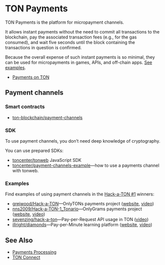 # TON Payments

TON Payments is the platform for micropayment channels.

It allows instant payments without the need to commit all transactions to the blockchain, pay the associated transaction fees (e.g., for the gas consumed), and wait five seconds until the block
containing the transactions in question is confirmed.

Because the overall expense of such instant payments is so minimal, they can be used for micropayments in games, APIs, and off-chain apps. [See examples](/develop/dapps/defi/ton-payments#examples).

- [Payments on TON](https://blog.ton.org/ton-payments)

## Payment channels

### Smart contracts

- [ton-blockchain/payment-channels](https://github.com/ton-blockchain/payment-channels)

### SDK

To use payment channels, you don’t need deep knowledge of cryptography.

You can use prepared SDKs:

- [toncenter/tonweb](https://github.com/toncenter/tonweb)  JavaScript SDK
- [toncenter/payment-channels-example](https://github.com/toncenter/payment-channels-example)—how to use a payments channel with tonweb.

### Examples

Find examples of using payment channels in the [Hack-a-TON #1](https://ton.org/hack-a-ton-1) winners:

- [grejwood/Hack-a-TON](https://github.com/Grejwood/Hack-a-TON)—OnlyTONs payments project ([website](https://main.d3puvu1kvbh8ti.amplifyapp.com/), [video](https://www.youtube.com/watch?v=38JpX1vRNTk))
- [nns2009/Hack-a-TON-1_Tonario](https://github.com/nns2009/Hack-a-TON-1_Tonario)—OnlyGrams payments project ([website](https://onlygrams.io/), [video](https://www.youtube.com/watch?v=gm5-FPWn1XM))
- [sevenzing/hack-a-ton](https://github.com/sevenzing/hack-a-ton)—Pay-per-Request API usage in TON ([video](https://www.youtube.com/watch?v=7lAnbyJdpOA\&feature=youtu.be))
- [illright/diamonds](https://github.com/illright/diamonds)—Pay-per-Minute learning platform ([website](https://diamonds-ton.vercel.app/), [video](https://www.youtube.com/watch?v=g9wmdOjAv1s))

## See Also

- [Payments Processing](/develop/dapps/asset-processing)
- [TON Connect](/develop/dapps/ton-connect)
